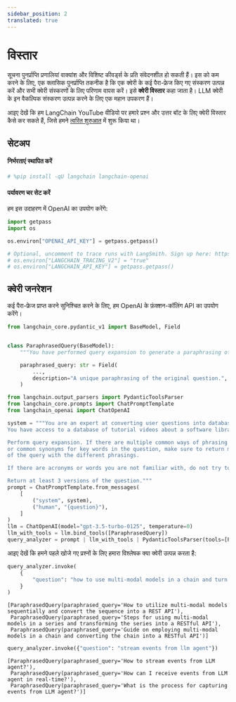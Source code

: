 ```yaml
---
sidebar_position: 2
translated: true
---
```


# विस्तार

सूचना पुनर्प्राप्ति प्रणालियां वाक्यांश और विशिष्ट कीवर्ड्स के प्रति संवेदनशील हो सकती हैं। इस को कम करने के लिए, एक क्लासिक पुनर्प्राप्ति तकनीक है कि एक क्वेरी के कई पैरा-फ्रेज किए गए संस्करण उत्पन्न करें और सभी क्वेरी संस्करणों के लिए परिणाम वापस करें। इसे **क्वेरी विस्तार** कहा जाता है। LLM क्वेरी के इन वैकल्पिक संस्करण उत्पन्न करने के लिए एक महान उपकरण हैं।

आइए देखें कि हम LangChain YouTube वीडियो पर हमारे प्रश्न और उत्तर बॉट के लिए क्वेरी विस्तार कैसे कर सकते हैं, जिसे हमने [त्वरित शुरुआत](/docs/use_cases/query_analysis/quickstart) में शुरू किया था।

## सेटअप

#### निर्भरताएं स्थापित करें

```python
# %pip install -qU langchain langchain-openai
```

#### पर्यावरण चर सेट करें

हम इस उदाहरण में OpenAI का उपयोग करेंगे:

```python
import getpass
import os

os.environ["OPENAI_API_KEY"] = getpass.getpass()

# Optional, uncomment to trace runs with LangSmith. Sign up here: https://smith.langchain.com.
# os.environ["LANGCHAIN_TRACING_V2"] = "true"
# os.environ["LANGCHAIN_API_KEY"] = getpass.getpass()
```

## क्वेरी जनरेशन

कई पैरा-फ्रेज प्राप्त करने सुनिश्चित करने के लिए, हम OpenAI के फ़ंक्शन-कॉलिंग API का उपयोग करेंगे।

```python
from langchain_core.pydantic_v1 import BaseModel, Field


class ParaphrasedQuery(BaseModel):
    """You have performed query expansion to generate a paraphrasing of a question."""

    paraphrased_query: str = Field(
        ...,
        description="A unique paraphrasing of the original question.",
    )
```

```python
from langchain.output_parsers import PydanticToolsParser
from langchain_core.prompts import ChatPromptTemplate
from langchain_openai import ChatOpenAI

system = """You are an expert at converting user questions into database queries. \
You have access to a database of tutorial videos about a software library for building LLM-powered applications. \

Perform query expansion. If there are multiple common ways of phrasing a user question \
or common synonyms for key words in the question, make sure to return multiple versions \
of the query with the different phrasings.

If there are acronyms or words you are not familiar with, do not try to rephrase them.

Return at least 3 versions of the question."""
prompt = ChatPromptTemplate.from_messages(
    [
        ("system", system),
        ("human", "{question}"),
    ]
)
llm = ChatOpenAI(model="gpt-3.5-turbo-0125", temperature=0)
llm_with_tools = llm.bind_tools([ParaphrasedQuery])
query_analyzer = prompt | llm_with_tools | PydanticToolsParser(tools=[ParaphrasedQuery])
```

आइए देखें कि हमने पहले खोजे गए प्रश्नों के लिए हमारा विश्लेषक क्या क्वेरी उत्पन्न करता है:

```python
query_analyzer.invoke(
    {
        "question": "how to use multi-modal models in a chain and turn chain into a rest api"
    }
)
```

```output
[ParaphrasedQuery(paraphrased_query='How to utilize multi-modal models sequentially and convert the sequence into a REST API'),
 ParaphrasedQuery(paraphrased_query='Steps for using multi-modal models in a series and transforming the series into a RESTful API'),
 ParaphrasedQuery(paraphrased_query='Guide on employing multi-modal models in a chain and converting the chain into a RESTful API')]
```

```python
query_analyzer.invoke({"question": "stream events from llm agent"})
```

```output
[ParaphrasedQuery(paraphrased_query='How to stream events from LLM agent?'),
 ParaphrasedQuery(paraphrased_query='How can I receive events from LLM agent in real-time?'),
 ParaphrasedQuery(paraphrased_query='What is the process for capturing events from LLM agent?')]
```
